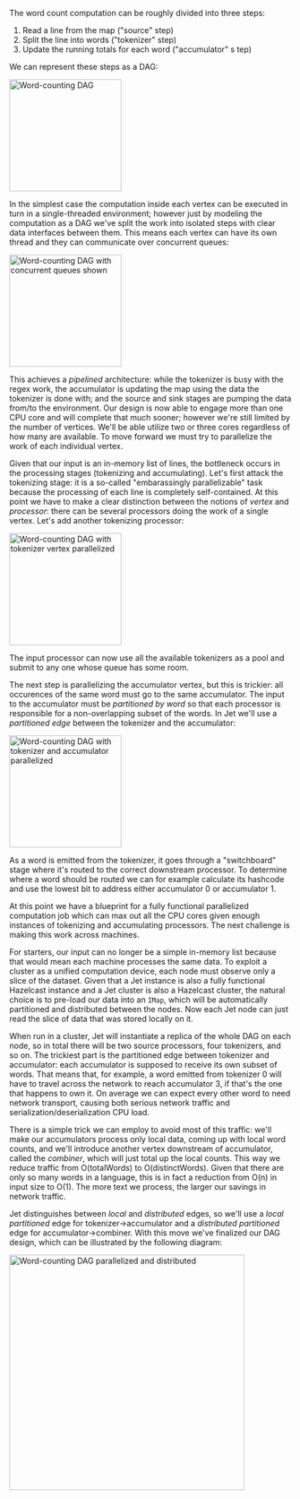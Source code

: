 The word count computation can be roughly divided into three steps:

1. Read a line from the map ("source" step)
2. Split the line into words ("tokenizer" step)
3. Update the running totals for each word ("accumulator" s     tep)

We can represent these steps as a DAG:

<img alt="Word-counting DAG" 
     src="../images/wordcount-dag.jpg"
     height="200"/>

In the simplest case the computation inside each vertex can be
executed in turn in a single-threaded environment; however just by
modeling the computation as a DAG we've split the work into isolated
steps with clear data interfaces between them. This means each vertex
can have its own thread and they can communicate over concurrent
queues:

<img alt="Word-counting DAG with concurrent queues shown" 
     src="../images/wordcount-dag-queue.jpg"
     height="200"/>

This achieves a _pipelined_ architecture: while the tokenizer is busy
with the regex work, the accumulator is updating the map using the data
the tokenizer is done with; and the source and sink stages are pumping
the data from/to the environment. Our design is now able to engage more
than one CPU core and will complete that much sooner; however we're still limited by the number of vertices. We'll be able utilize two or three cores regardless of how many are available. To move forward we must try to parallelize the work of each individual vertex.

Given that our input is an in-memory list of lines, the bottleneck occurs in the processing stages (tokenizing and accumulating). Let's first attack the tokenizing stage: it is a so-called "embarassingly parallelizable" task because the processing of each line is completely self-contained. At this point we have to make a clear distinction between the notions of _vertex_ and _processor_: there can be several processors doing the work of a single vertex. Let's add another tokenizing processor:

<img alt="Word-counting DAG with tokenizer vertex parallelized" 
     src="../images/wordcount-tokenizer.jpg"
     height="200"/>

The input processor can now use all the available tokenizers as a pool
and submit to any one whose queue has some room.

The next step is parallelizing the accumulator vertex, but this is
trickier: all occurences of the same word must go to the same
accumulator. The input to the accumulator must be _partitioned by word_
so that each processor is responsible for a non-overlapping subset of the
words. In Jet we'll use a _partitioned edge_ between the tokenizer and
the accumulator:

<img alt="Word-counting DAG with tokenizer and accumulator parallelized"
     src="../images/wordcount-partitioned.jpg"
     height="200"/>

As a word is emitted from the tokenizer, it goes through a
"switchboard" stage where it's routed to the correct downstream
processor. To determine where a word should be routed we can for
example calculate its hashcode and use the lowest bit to address either
accumulator 0 or accumulator 1.

At this point we have a blueprint for a fully functional parallelized
computation job which can max out all the CPU cores given enough
instances of tokenizing and accumulating processors. The next challenge
is making this work across machines.

For starters, our input can no longer be a simple in-memory list because
that would mean each machine processes the same data. To exploit a
cluster as a unified computation device, each node must observe only a
slice of the dataset. Given that a Jet instance is also a fully
functional Hazelcast instance and a Jet cluster is also a Hazelcast
cluster, the natural choice is to pre-load our data into an `IMap`, which
will be automatically partitioned and distributed between the nodes. Now
each Jet node can just read the slice of data that was stored locally on
it.

When run in a cluster, Jet will instantiate a replica of the whole DAG on
each node, so in total there will be two source processors, four
tokenizers, and so on. The trickiest part is the partitioned edge between
tokenizer and accumulator: each accumulator is supposed to receive its
own subset of words. That means that, for example, a word emitted from
tokenizer 0 will have to travel across the network to reach accumulator
3, if that's the one that happens to own it. On average we can expect
every other word to need network transport, causing both serious network
traffic and serialization/deserialization CPU load.

There is a simple trick we can employ to avoid most of this traffic:
we'll make our accumulators process only local data, coming up with local
word counts, and we'll introduce another vertex downstream of
accumulator, called the _combiner_, which will just total up the local
counts. This way we reduce traffic from O(totalWords) to
O(distinctWords). Given that there are only so many words in a language,
this is in fact a reduction from O(n) in input size to O(1). The more
text we process, the larger our savings in network traffic.

Jet distinguishes between _local_ and _distributed_ edges, so we'll use a _local partitioned_ edge for tokenizer->accumulator and a _distributed partitioned_ edge for accumulator->combiner. With this move we've finalized our DAG design, which can be illustrated by the following diagram:

<img alt="Word-counting DAG parallelized and distributed" 
     src="../images/wordcount-distributed.jpg"
     height="420"/>
